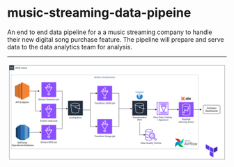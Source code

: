 # music-streaming-data-pipeine
An end to end data pipeline for a a music streaming company to handle their new digital song purchase feature. The pipeline will prepare and serve data to the data analytics team for analysis.

----------------------------------------------------------------------------
![image](https://raw.githubusercontent.com/jabhuiyan/music-streaming-data-pipeine/refs/heads/main/images/Capstone-diagram2.png)
